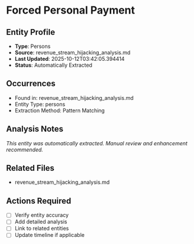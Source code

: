 # Forced Personal Payment

## Entity Profile
- **Type**: Persons
- **Source**: revenue_stream_hijacking_analysis.md
- **Last Updated**: 2025-10-12T03:42:05.394414
- **Status**: Automatically Extracted

## Occurrences
- Found in: revenue_stream_hijacking_analysis.md
- Entity Type: persons
- Extraction Method: Pattern Matching

## Analysis Notes
*This entity was automatically extracted. Manual review and enhancement recommended.*

## Related Files
- revenue_stream_hijacking_analysis.md

## Actions Required
- [ ] Verify entity accuracy
- [ ] Add detailed analysis
- [ ] Link to related entities
- [ ] Update timeline if applicable

